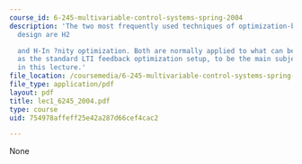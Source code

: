 ```yaml
---
course_id: 6-245-multivariable-control-systems-spring-2004
description: 'The two most frequently used techniques of optimization-based feedback
  design are H2

  and H-In ?nity optimization. Both are normally applied to what can be referred to
  as the standard LTI feedback optimization setup, to be the main subject of discussion
  in this lecture.'
file_location: /coursemedia/6-245-multivariable-control-systems-spring-2004/754978affeff25e42a287d66cef4cac2_lec1_6245_2004.pdf
file_type: application/pdf
layout: pdf
title: lec1_6245_2004.pdf
type: course
uid: 754978affeff25e42a287d66cef4cac2

---
```

None